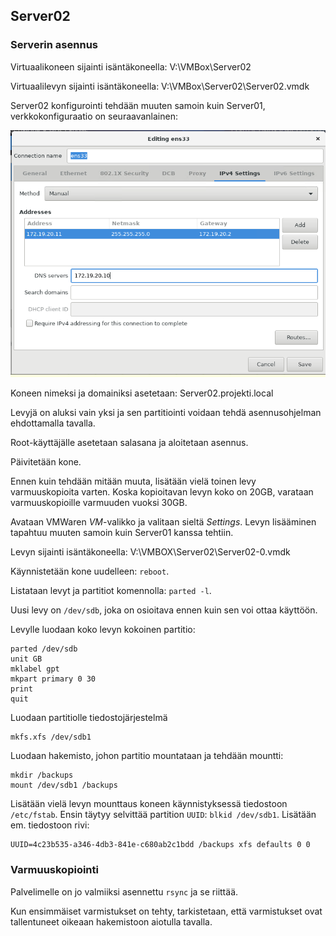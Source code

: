 ## Server02

### Serverin asennus

Virtuaalikoneen sijainti isäntäkoneella: V:\\VMBox\Server02

Virtuaalilevyn sijainti isäntäkoneella: V:\\VMBox\Server02\Server02.vmdk

Server02 konfigurointi tehdään muuten samoin kuin Server01, verkkokonfiguraatio on seuraavanlainen:

![Server02_verkko](images/ipv4_server02.png?raw=True)

Koneen nimeksi ja domainiksi asetetaan: Server02.projekti.local

Levyjä on aluksi vain yksi ja sen partitiointi voidaan tehdä asennusohjelman ehdottamalla tavalla.

Root-käyttäjälle asetetaan salasana ja aloitetaan asennus.

Päivitetään kone.

Ennen kuin tehdään mitään muuta, lisätään vielä toinen levy varmuuskopioita varten. Koska kopioitavan levyn koko on 20GB, varataan varmuuskopioille varmuuden vuoksi 30GB.

Avataan VMWaren _VM_-valikko ja valitaan sieltä _Settings_. Levyn lisääminen tapahtuu muuten samoin kuin Server01 kanssa tehtiin.

Levyn sijainti isäntäkoneella: V:\\VMBOX\Server02\Server02-0.vmdk

Käynnistetään kone uudelleen: `reboot`.

Listataan levyt ja partitiot komennolla: `parted -l`.

Uusi levy on `/dev/sdb`, joka on osioitava ennen kuin sen voi ottaa käyttöön.

Levylle luodaan koko levyn kokoinen partitio:
```
parted /dev/sdb
unit GB
mklabel gpt
mkpart primary 0 30
print
quit
```

Luodaan partitiolle tiedostojärjestelmä
```
mkfs.xfs /dev/sdb1
```

Luodaan hakemisto, johon partitio mountataan ja tehdään mountti:
```
mkdir /backups
mount /dev/sdb1 /backups
```

Lisätään vielä levyn mounttaus koneen käynnistyksessä tiedostoon `/etc/fstab`. Ensin täytyy selvittää partition `UUID`: `blkid /dev/sdb1`. Lisätään em. tiedostoon rivi:
```
UUID=4c23b535-a346-4db3-841e-c680ab2c1bdd /backups xfs defaults 0 0
```

### Varmuuskopiointi

Palvelimelle on jo valmiiksi asennettu `rsync` ja se riittää.

Kun ensimmäiset varmistukset on tehty, tarkistetaan, että varmistukset ovat tallentuneet oikeaan hakemistoon aiotulla tavalla.
